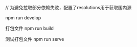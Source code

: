 // 为避免拉取部分依赖失败，配置了resolutions用于获取国内源

<!-- 启动项目 -->
npm run develop

打包文件
npm run build

测试打包文件
npm run serve